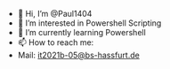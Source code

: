 - 👋 Hi, I’m @Paul1404
- 👀 I’m interested in Powershell Scripting
- 🌱 I’m currently learning Powershell
- 📫 How to reach me:
- Mail: it2021b-05@bs-hassfurt.de

<!---
Paul1404/Paul1404 is a ✨ special ✨ repository because its `README.md` (this file) appears on your GitHub profile.
You can click the Preview link to take a look at your changes.
--->
